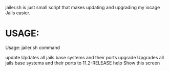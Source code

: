 jailer.sh is just small script that makes updating and upgrading my iocage Jails easier.

# USAGE:
  Usage: jailer.sh command

  update     Updates all jails base systems and their ports
  upgrade    Upgrades all jails base systems and their ports to 11.2-RELEASE
  help       Show this screen
